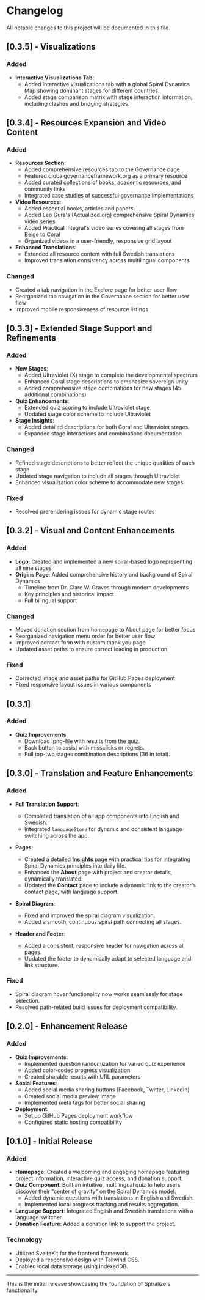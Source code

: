# Changelog

All notable changes to this project will be documented in this file.

## [0.3.5] - Visualizations

### Added
- **Interactive Visualizations Tab**:
  - Added interactive visualizations tab with a global Spiral Dynamics Map showing dominant stages for different countries.
  - Added stage comparison matrix with stage interaction information, including clashes and bridging strategies.

## [0.3.4] - Resources Expansion and Video Content

### Added
- **Resources Section**:
  - Added comprehensive resources tab to the Governance page
  - Featured globalgovernanceframework.org as a primary resource
  - Added curated collections of books, academic resources, and community links
  - Integrated case studies of successful governance implementations
- **Video Resources**:
  - Added essential books, articles and papers
  - Added Leo Gura's (Actualized.org) comprehensive Spiral Dynamics video series
  - Added Practical Integral's video series covering all stages from Beige to Coral
  - Organized videos in a user-friendly, responsive grid layout
- **Enhanced Translations**:
  - Extended all resource content with full Swedish translations
  - Improved translation consistency across multilingual components

### Changed
- Created a tab navigation in the Explore page for better user flow
- Reorganized tab navigation in the Governance section for better user flow
- Improved mobile responsiveness of resource listings

## [0.3.3] - Extended Stage Support and Refinements

### Added
- **New Stages**:
  - Added Ultraviolet (X) stage to complete the developmental spectrum
  - Enhanced Coral stage descriptions to emphasize sovereign unity
  - Added comprehensive stage combinations for new stages (45 additional combinations)
- **Quiz Enhancements**:
  - Extended quiz scoring to include Ultraviolet stage
  - Updated stage color scheme to include Ultraviolet
- **Stage Insights**:
  - Added detailed descriptions for both Coral and Ultraviolet stages
  - Expanded stage interactions and combinations documentation

### Changed
- Refined stage descriptions to better reflect the unique qualities of each stage
- Updated stage navigation to include all stages through Ultraviolet
- Enhanced visualization color scheme to accommodate new stages

### Fixed
- Resolved prerendering issues for dynamic stage routes

## [0.3.2] - Visual and Content Enhancements

### Added
- **Logo**: Created and implemented a new spiral-based logo representing all nine stages
- **Origins Page**: Added comprehensive history and background of Spiral Dynamics
  - Timeline from Dr. Clare W. Graves through modern developments
  - Key principles and historical impact
  - Full bilingual support

### Changed
- Moved donation section from homepage to About page for better focus
- Reorganized navigation menu order for better user flow
- Improved contact form with custom thank you page
- Updated asset paths to ensure correct loading in production

### Fixed
- Corrected image and asset paths for GitHub Pages deployment
- Fixed responsive layout issues in various components

## [0.3.1]

### Added

- **Quiz Improvements**
  - Download .png-file with results from the quiz.
  - Back button to assist with missclicks or regrets.
  - Full top-two stages combination descriptions (36 in total).

## [0.3.0] - Translation and Feature Enhancements

### Added
- **Full Translation Support**:
  - Completed translation of all app components into English and Swedish.
  - Integrated `languageStore` for dynamic and consistent language switching across the app.

- **Pages**:
  - Created a detailed **Insights** page with practical tips for integrating Spiral Dynamics principles into daily life.
  - Enhanced the **About** page with project and creator details, dynamically translated.
  - Updated the **Contact** page to include a dynamic link to the creator's contact page, with language support.

- **Spiral Diagram**:
  - Fixed and improved the spiral diagram visualization.
  - Added a smooth, continuous spiral path connecting all stages.

- **Header and Footer**:
  - Added a consistent, responsive header for navigation across all pages.
  - Updated the footer to dynamically adapt to selected language and link structure.

### Fixed
- Spiral diagram hover functionality now works seamlessly for stage selection.
- Resolved path-related build issues for deployment compatibility.

## [0.2.0] - Enhancement Release

### Added
- **Quiz Improvements**:
  - Implemented question randomization for varied quiz experience
  - Added color-coded progress visualization
  - Created sharable results with URL parameters
- **Social Features**:
  - Added social media sharing buttons (Facebook, Twitter, LinkedIn)
  - Created social media preview image
  - Implemented meta tags for better social sharing
- **Deployment**:
  - Set up GitHub Pages deployment workflow
  - Configured static hosting compatibility

## [0.1.0] - Initial Release

### Added
- **Homepage**: Created a welcoming and engaging homepage featuring project information, interactive quiz access, and donation support.
- **Quiz Component**: Built an intuitive, multilingual quiz to help users discover their "center of gravity" on the Spiral Dynamics model.
  - Added dynamic questions with translations in English and Swedish.
  - Implemented local progress tracking and results aggregation.
- **Language Support**: Integrated English and Swedish translations with a language switcher.
- **Donation Feature**: Added a donation link to support the project.

### Technology
- Utilized SvelteKit for the frontend framework.
- Deployed a responsive design with Tailwind CSS.
- Enabled local data storage using IndexedDB.

---

This is the initial release showcasing the foundation of Spiralize's functionality.
